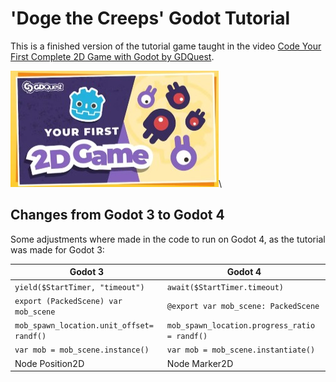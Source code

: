 # 'Doge the Creeps' Godot Tutorial

This is a finished version of the tutorial game taught in the video [Code Your First Complete 2D Game with Godot by GDQuest](https://www.youtube.com/watch?v=WEt2JHEe-do).

![Test](art/Thumbnail.jpg "Code Your First Complete 2D Game with Godot by GDQuest.")\

## Changes from Godot 3 to Godot 4

Some adjustments where made in the code to run on Godot 4, as the tutorial was made for Godot 3:

| Godot 3  | Godot 4 |
| ------------- |-------------|
| `yield($StartTimer, "timeout")`  | `await($StartTimer.timeout)`     |
| `export (PackedScene) var mob_scene` | `@export var mob_scene: PackedScene`     |
| `mob_spawn_location.unit_offset= randf()`   | `mob_spawn_location.progress_ratio = randf()` |
| `var mob = mob_scene.instance()`  |  `var mob = mob_scene.instantiate()`|
| Node Position2D  | Node Marker2D|